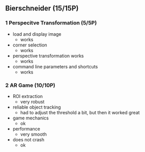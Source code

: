 ## Bierschneider (15/15P)

### 1 Perspecitve Transformation (5/5P)

 * load and display image
   * works
 * corner selection
   * works
 * perspective transformation works
   * works
 * command line parameters and shortcuts
   * works

### 2 AR Game (10/10P)

 * ROI extraction
   * very robust
 * reliable object tracking
   * had to adjust the threshold a bit, but then it worked great
 * game mechanics
   * ok
 * performance
   * very smooth
 * does not crash
   * ok
